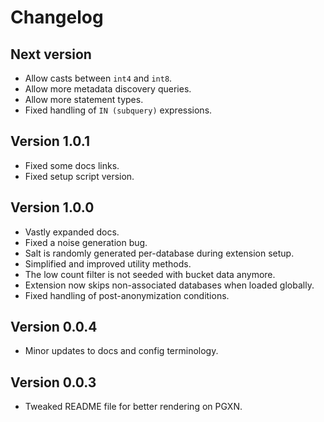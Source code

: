 # Changelog

## Next version
  - Allow casts between `int4` and `int8`.
  - Allow more metadata discovery queries.
  - Allow more statement types.
  - Fixed handling of `IN (subquery)` expressions.

## Version 1.0.1
  - Fixed some docs links.
  - Fixed setup script version.

## Version 1.0.0

- Vastly expanded docs.
- Fixed a noise generation bug.
- Salt is randomly generated per-database during extension setup.
- Simplified and improved utility methods.
- The low count filter is not seeded with bucket data anymore.
- Extension now skips non-associated databases when loaded globally.
- Fixed handling of post-anonymization conditions.

## Version 0.0.4

- Minor updates to docs and config terminology.

## Version 0.0.3

- Tweaked README file for better rendering on PGXN.
